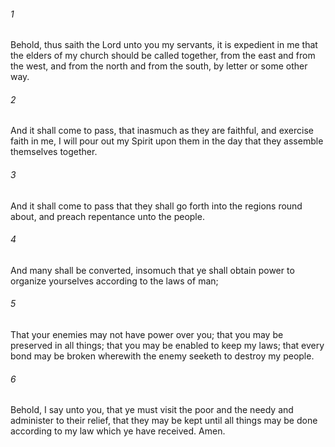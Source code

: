 ###### 1
Behold, thus saith the Lord unto you my servants, it is expedient in me that the elders of my church should be called together, from the east and from the west, and from the north and from the south, by letter or some other way.

###### 2
And it shall come to pass, that inasmuch as they are faithful, and exercise faith in me, I will pour out my Spirit upon them in the day that they assemble themselves together.

###### 3
And it shall come to pass that they shall go forth into the regions round about, and preach repentance unto the people.

###### 4
And many shall be converted, insomuch that ye shall obtain power to organize yourselves according to the laws of man;

###### 5
That your enemies may not have power over you; that you may be preserved in all things; that you may be enabled to keep my laws; that every bond may be broken wherewith the enemy seeketh to destroy my people.

###### 6
Behold, I say unto you, that ye must visit the poor and the needy and administer to their relief, that they may be kept until all things may be done according to my law which ye have received. Amen.

